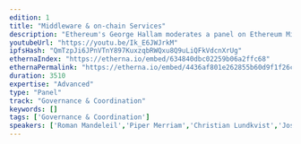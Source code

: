 ```yaml
---
edition: 1
title: "Middleware & on-chain Services"
description: "Ethereum's George Hallam moderates a panel on Ethereum Middleware and On-Chain Services"
youtubeUrl: "https://youtu.be/Ik_E6JWJrkM"
ipfsHash: "QmTzpJi6JPnVTnY897KuxzqbRWQxu8Q9uLiQFkVdcnXrUg"
ethernaIndex: "https://etherna.io/embed/634840dbc02259b06a2ffc68"
ethernaPermalink: "https://etherna.io/embed/4436af801e262855b60d9f1f26cd92066e7d1ed8e6a2b523f779dc387cbf2c4f"
duration: 3510
expertise: "Advanced"
type: "Panel"
track: "Governance & Coordination"
keywords: []
tags: ['Governance & Coordination']
speakers: ['Roman Mandeleil','Piper Merriam','Christian Lundkvist','Joseph Chow','Nikolai Mushegian','George Hallam']
---
```

